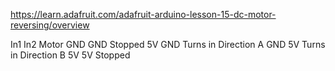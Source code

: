 https://learn.adafruit.com/adafruit-arduino-lesson-15-dc-motor-reversing/overview


In1     In2     Motor
GND	    GND     Stopped
5V	    GND	    Turns in Direction A
GND	    5V	    Turns in Direction B
5V	    5V	    Stopped